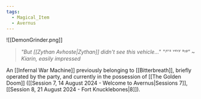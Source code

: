 ```yaml
---
tags:
  - Magical_Item
  - Avernus
---
```

![[DemonGrinder.png]]
> *"But [[Zythan Avhoste|Zythan]] didn't see this vehicle..."*
> *"ᴵᵗ'ˢ ᵛᵉʳʸ ᵇᶦᵍ"*
> *~ Kiarin, easily impressed*

An [[Infernal War Machine]] previously belonging to [[Bitterbreath]], briefly operated by the party, and currently in the possession of [[The Golden Doom]] ([[Session 7, 14 August 2024 - Welcome to Avernus|Sessions 7]], [[Session 8, 21 August 2024 - Fort Knucklebones|8]]).